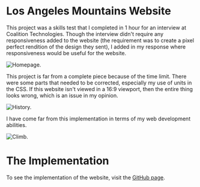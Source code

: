 # Los Angeles Mountains Website
This project was a skills test that I completed in 1 hour for an
interview at Coalition Technologies. Though the interview didn't
require any responsiveness added to the website (the requirement
was to create a pixel perfect rendition of the design they sent),
I added in my response where responsiveness would be useful for
the website.

![Homepage.](/images/mountain-website/homepage.jpg)

This project is far from a complete piece because of the time limit.
There were some parts that needed to be corrected, especially my
use of units in the CSS. If this website isn't viewed in a 16:9
viewport, then the entire thing looks wrong, which is an issue in
my opinion.

![History.](/images/mountain-website/history.jpg)

I have come far from this implementation in terms of my web
development abilities.

![Climb.](/images/mountain-website/climb.jpg)

# The Implementation
To see the implementation of the website, visit the [GitHub page](https://github.com/kalvingarcia/mountains-website).